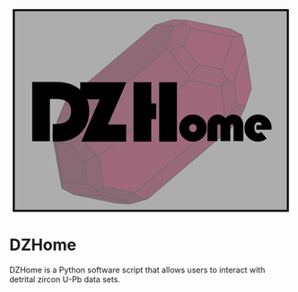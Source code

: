<div align="center">
  <img src="DZHome%20Logo%20V1.png" alt="DZHome Logo">
</div>

# DZHome

DZHome is a Python software script that allows users to interact with detrital zircon U-Pb data sets.
